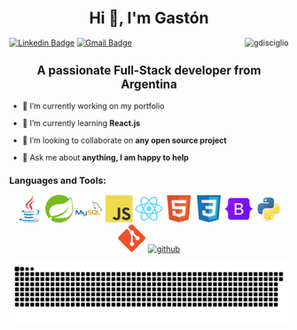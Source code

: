 <h1 align="center">Hi 👋, I'm Gastón</h1>

[![Linkedin Badge](https://img.shields.io/badge/-Gastón_Disciglio-0072b1?style=flat&logo=Linkedin&logoColor=white)](https://www.linkedin.com/in/gaston-disciglio/ "Connect on LinkedIn") [![Gmail Badge](https://img.shields.io/badge/-gastondisciglio@gmail.com-c14438?style=flat&logo=Gmail&logoColor=white)](mailto:gastondisciglio@gmail "Connect via Email")<img align="right" src="https://komarev.com/ghpvc/?username=gdisciglio&label=Profile%20views&color=0e75b6&style=flat" alt="gdisciglio"/>

<!--<p align="left"> 
  <img src="https://komarev.com/ghpvc/?username=gdisciglio&label=Profile%20views&color=0e75b6&style=flat" alt="gdisciglio"/>
</p>-->

<!--
[![trophy](https://github-profile-trophy.vercel.app/?username=gdisciglio&theme=dracula&title=Followers,Repositories,Commits)](https://github.com/gdisciglio/github-profile-trophy)
-->
<h2 align="center">A passionate Full-Stack developer from Argentina</h2>

- 🔭 I’m currently working on my portfolio

- 🌱 I’m currently learning **React.js**

- 👯 I’m looking to collaborate on **any open source project**

- 💬 Ask me about **anything, I am happy to help**
</p>

<h3 align="left">Languages and Tools:</h3>
<p align="center">

<a href="https://www.java.com/es/" target="_blank">
<img src="https://raw.githubusercontent.com/devicons/devicon/master/icons/java/java-original.svg" alt="java" width="50" height="50"/></a>

<a href="https://spring.io/" target="_blank">
<img src="https://raw.githubusercontent.com/devicons/devicon/master/icons/spring/spring-original.svg" alt="spring" width="50" height="50"/></a>

<a href="https://www.mysql.com/" target="_blank">
<img src="https://raw.githubusercontent.com/devicons/devicon/master/icons/mysql/mysql-original-wordmark.svg" alt="mysql" width="50" height="50"/></a>

<a href="https://developer.mozilla.org/en-US/docs/Web/JavaScript" target="_blank">
<img src="https://raw.githubusercontent.com/devicons/devicon/master/icons/javascript/javascript-original.svg" alt="javascript" width="50" height="50"/></a>

<a href="https://es.react.dev/" target="_blank">
<img src="https://raw.githubusercontent.com/devicons/devicon/master/icons/react/react-original.svg" alt="react" width="50" height="50"/></a>

<a href="https://html.spec.whatwg.org/multipage/" target="_blank">
<img src="https://raw.githubusercontent.com/devicons/devicon/master/icons/html5/html5-original.svg" alt="html5" width="50" height="50"/></a>
  
<a href="https://www.w3.org/Style/CSS/" target="_blank">
<img src="https://raw.githubusercontent.com/devicons/devicon/master/icons/css3/css3-original.svg" alt="css3" width="50" height="50"/></a>

<a href="https://getbootstrap.com" target="_blank">
<img src="https://raw.githubusercontent.com/devicons/devicon/master/icons/bootstrap/bootstrap-original.svg" alt="bootstrap" width="50" height="50"/></a>

<a href="https://www.python.org/" target="_blank">
<img src="https://raw.githubusercontent.com/devicons/devicon/master/icons/python/python-original.svg" alt="python" width="50" height="50"/></a>

<a href="https://git-scm.com/" target="_blank">
<img src="https://raw.githubusercontent.com/devicons/devicon/master/icons/git/git-original.svg" alt="git" width="50" height="50"/></a>

<a href="https://github.com/" target="_blank">
<img src="https://github.com/cwand7/cwand7/blob/main/github_logo.svg" alt="github" width="50" height="50"/></a>
</p>

![Snake animation](https://github.com/WandaCatellani/WandaCatellani/blob/output/github-contribution-grid-snake.svg)


<!--
**gdisciglio/gdisciglio** is a ✨ _special_ ✨ repository because its `README.md` (this file) appears on your GitHub profile.
### Hi there 👋 I'm Gastón 👨‍💻
- ⚡ Fun fact **i love to exercise outdoors**

Here are some ideas to get you started:

- 🔭 I’m currently working on ...
- 🌱 I’m currently learning ...
- 👯 I’m looking to collaborate on ...
- 🤔 I’m looking for help with ...
- 💬 Ask me about ...
- 📫 How to reach me: ...
- 😄 Pronouns: ...
- ⚡ Fun fact: ...
-->
